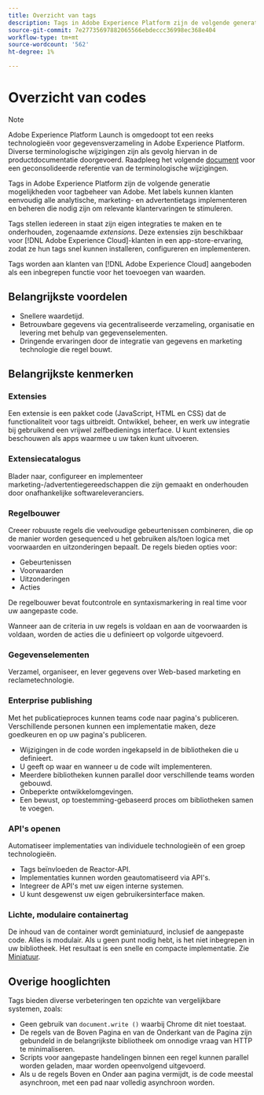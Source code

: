```yaml
---
title: Overzicht van tags
description: Tags in Adobe Experience Platform zijn de volgende generatie mogelijkheden voor tagbeheer van Adobe. Met labels kunnen klanten eenvoudig alle analytische, marketing- en advertentietags implementeren en beheren die nodig zijn om relevante klantervaringen te stimuleren.
source-git-commit: 7e27735697882065566ebdeccc36998ec368e404
workflow-type: tm+mt
source-wordcount: '562'
ht-degree: 1%

---
```


# Overzicht van codes

>[!NOTE]
>
>Adobe Experience Platform Launch is omgedoopt tot een reeks technologieën voor gegevensverzameling in Adobe Experience Platform. Diverse terminologische wijzigingen zijn als gevolg hiervan in de productdocumentatie doorgevoerd. Raadpleeg het volgende [document](./term-updates.md) voor een geconsolideerde referentie van de terminologische wijzigingen.

Tags in Adobe Experience Platform zijn de volgende generatie mogelijkheden voor tagbeheer van Adobe. Met labels kunnen klanten eenvoudig alle analytische, marketing- en advertentietags implementeren en beheren die nodig zijn om relevante klantervaringen te stimuleren.

Tags stellen iedereen in staat zijn eigen integraties te maken en te onderhouden, zogenaamde *extensions*. Deze extensies zijn beschikbaar voor [!DNL Adobe Experience Cloud]-klanten in een app-store-ervaring, zodat ze hun tags snel kunnen installeren, configureren en implementeren.

Tags worden aan klanten van [!DNL Adobe Experience Cloud] aangeboden als een inbegrepen functie voor het toevoegen van waarden.

## Belangrijkste voordelen

* Snellere waardetijd.
* Betrouwbare gegevens via gecentraliseerde verzameling, organisatie en levering met behulp van gegevenselementen.
* Dringende ervaringen door de integratie van gegevens en marketing technologie die regel bouwt.

## Belangrijkste kenmerken

### Extensies

Een extensie is een pakket code (JavaScript, HTML en CSS) dat de functionaliteit voor tags uitbreidt. Ontwikkel, beheer, en werk uw integratie bij gebruikend een vrijwel zelfbedienings interface. U kunt extensies beschouwen als apps waarmee u uw taken kunt uitvoeren.

### Extensiecatalogus

Blader naar, configureer en implementeer marketing-/advertentiegereedschappen die zijn gemaakt en onderhouden door onafhankelijke softwareleveranciers.

### Regelbouwer

Creeer robuuste regels die veelvoudige gebeurtenissen combineren, die op de manier worden gesequenced u het gebruiken als/toen logica met voorwaarden en uitzonderingen bepaalt. De regels bieden opties voor:

* Gebeurtenissen
* Voorwaarden
* Uitzonderingen
* Acties

De regelbouwer bevat foutcontrole en syntaxismarkering in real time voor uw aangepaste code.

Wanneer aan de criteria in uw regels is voldaan en aan de voorwaarden is voldaan, worden de acties die u definieert op volgorde uitgevoerd.

### Gegevenselementen

Verzamel, organiseer, en lever gegevens over Web-based marketing en reclametechnologie.

### Enterprise publishing

Met het publicatieproces kunnen teams code naar pagina&#39;s publiceren. Verschillende personen kunnen een implementatie maken, deze goedkeuren en op uw pagina&#39;s publiceren.

* Wijzigingen in de code worden ingekapseld in de bibliotheken die u definieert.
* U geeft op waar en wanneer u de code wilt implementeren.
* Meerdere bibliotheken kunnen parallel door verschillende teams worden gebouwd.
* Onbeperkte ontwikkelomgevingen.
* Een bewust, op toestemming-gebaseerd proces om bibliotheken samen te voegen.

### API&#39;s openen

Automatiseer implementaties van individuele technologieën of een groep technologieën.

* Tags beïnvloeden de Reactor-API.
* Implementaties kunnen worden geautomatiseerd via API&#39;s.
* Integreer de API&#39;s met uw eigen interne systemen.
* U kunt desgewenst uw eigen gebruikersinterface maken.

### Lichte, modulaire containertag

De inhoud van de container wordt geminiatuurd, inclusief de aangepaste code. Alles is modulair. Als u geen punt nodig hebt, is het niet inbegrepen in uw bibliotheek. Het resultaat is een snelle en compacte implementatie. Zie [Miniatuur](./ui/publishing/builds.md).

## Overige hooglichten

Tags bieden diverse verbeteringen ten opzichte van vergelijkbare systemen, zoals:

* Geen gebruik van `document.write ()` waarbij Chrome dit niet toestaat.
* De regels van de Boven Pagina en van de Onderkant van de Pagina zijn gebundeld in de belangrijkste bibliotheek om onnodige vraag van HTTP te minimaliseren.
* Scripts voor aangepaste handelingen binnen een regel kunnen parallel worden geladen, maar worden opeenvolgend uitgevoerd.
* Als u de regels Boven en Onder aan pagina vermijdt, is de code meestal asynchroon, met een pad naar volledig asynchroon worden.
